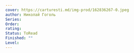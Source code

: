 ```yaml
---
cover: https://carturesti.md/img-prod/162836267-0.jpeg
author: Николай Гоголь
Series: 
Order: 
rating: 
Status: ToRead
Finished: ""
Level:
---
```








